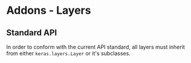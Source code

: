 # Addons - Layers


## Standard API
In order to conform with the current API standard, all layers
must inherit from either `keras.layers.Layer` or it's subclasses.